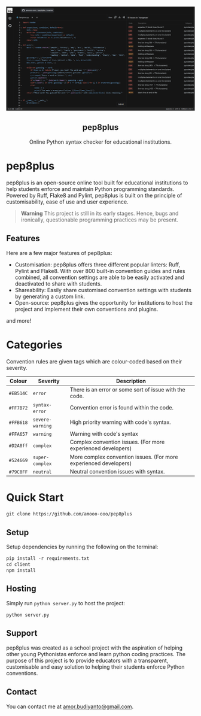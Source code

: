 <p align="center">
    <img src="https://raw.githubusercontent.com/amooo-ooo/pep8plus/main/example.png" alt="pep8plus logo" width="630">
</p>
<h2 align="center">pep8plus</h2>

<p align="center">
  Online Python syntax checker for educational institutions.
</p>

# pep8plus

pep8plus is an open-source online tool built for educational institutions to help students enforce and maintain Python programming standards. Powered by Ruff, Flake8 and Pylint, pep8plus is built on the principle of customisability, ease of use and user experience. 

> **Warning**
> This project is still in its early stages. Hence, bugs and ironically, questionable programming practices may be present.


## Features

Here are a few major features of pep8plus: 

- Customisation:
pep8plus offers three different popular linters: Ruff, Pylint and Flake8. With over 800 built-in convention guides and rules combined, all convention settings are able to be easily activated and deactivated to share with students.
- Shareability:
Easily share customised convention settings with students by generating a custom link.
- Open-source:
pep8plus gives the opportunity for institutions to host the project and implement their own conventions and plugins.

and more!

# Categories
Convention rules are given tags which are colour-coded based on their severity.

| Colour        | Severity          | Description                                                               | 
| ------------- | ----------------- | ------------------------------------------------------------------------- |
| `#EB514C`         | `error`           | There is an error or some sort of issue with the code.                    |
| `#FF7B72`   | `syntax-error`    | Convention error is found within the code.                                |
| `#FFB618`      | `severe-warning`  | High priority warning with code's syntax.                                 |
| `#FFA657`      | `warning`         | Warning with code's syntax                                                |
| `#D2A8ff`      | `complex`         | Complex convention issues. (For more experienced developers)              |
| `#524669` | `super-complex`   | More complex convention issues. (For more experienced developers)         |
| `#79C0FF`        | `neutral`         | Neutral convention issues with syntax.                                    |

# Quick Start
```shell
git clone https://github.com/amooo-ooo/pep8plus
```

## Setup
Setup dependencies by running the following on the terminal: 
```shell
pip install -r requirements.txt
cd client
npm install
```

## Hosting
Simply run `python server.py` to host the project:
```shell
python server.py
```

## Support
pep8plus was created as a school project with the aspiration of helping other young Pythonistas enforce and learn python coding practices. The purpose of this project is to provide educators with a transparent, customisable and easy solution to helping their students enforce Python conventions. 

## Contact
You can contact me at [amor.budiyanto@gmail.com](mailto:amor.budiyanto@gmail.com).
